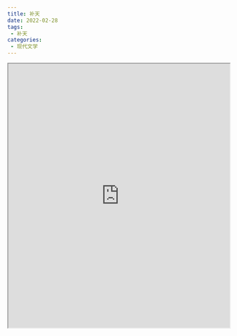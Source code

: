 ```yaml
---
title: 补天
date: 2022-02-28
tags:
 - 补天
categories:
 - 现代文学
---
```




<iframe src="https://study-doc.yourtools.icu/pdf/web/viewer.html?file=https://vkceyugu.cdn.bspapp.com/VKCEYUGU-e9075d72-0451-48df-afe1-d46932ae4554/127bcf1f-2b10-41c7-9fb8-116f6e41df9d.pdf" width="100%" height="600px"></iframe>
